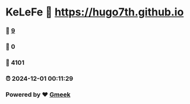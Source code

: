 # KeLeFe :link: https://hugo7th.github.io 
### :page_facing_up: [9](https://hugo7th.github.io/tag.html) 
### :speech_balloon: 0 
### :hibiscus: 4101 
### :alarm_clock: 2024-12-01 00:11:29 
### Powered by :heart: [Gmeek](https://github.com/Meekdai/Gmeek)
